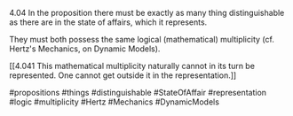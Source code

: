 4.04 In the proposition there must be exactly as many thing distinguishable as there are in the state of affairs, which it represents.

They must both possess the same logical (mathematical) multiplicity (cf. Hertz's Mechanics, on Dynamic Models).

[[4.041 This mathematical multiplicity naturally cannot in its turn be represented. One cannot get outside it in the representation.]]

#propositions #things #distinguishable #StateOfAffair #representation #logic #multiplicity #Hertz #Mechanics #DynamicModels